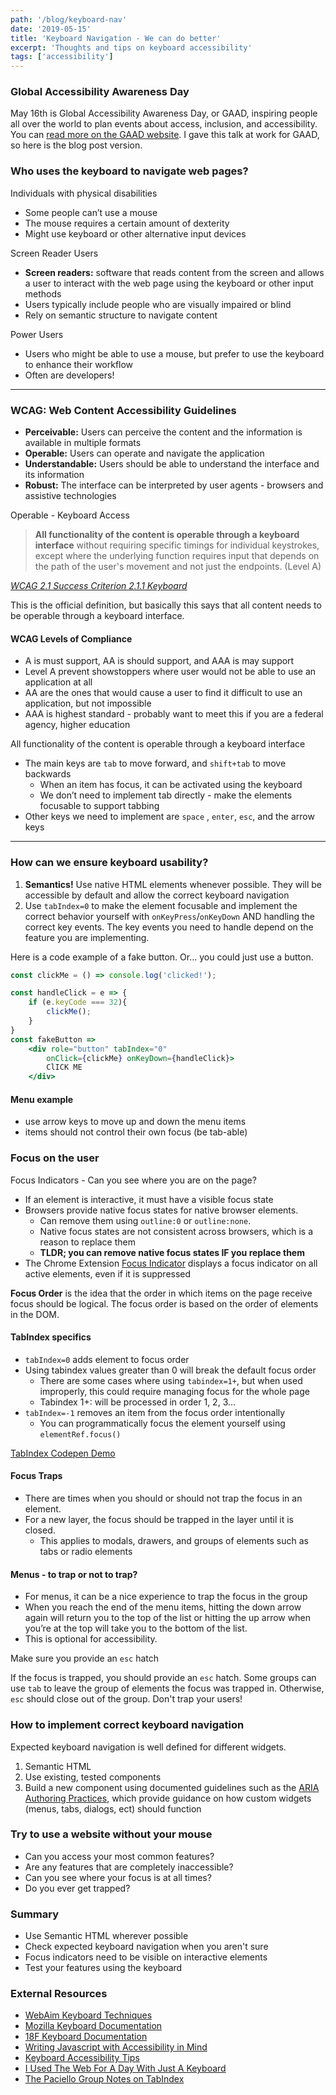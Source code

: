 ```yaml
---
path: '/blog/keyboard-nav'
date: '2019-05-15'
title: 'Keyboard Navigation - We can do better'
excerpt: 'Thoughts and tips on keyboard accessibility'
tags: ['accessibility']
---
```


### Global Accessibility Awareness Day

May 16th is Global Accessibility Awareness Day, or GAAD, inspiring people all over the world to plan events about access, inclusion, and accessibility. You can [read more on the GAAD website](https://globalaccessibilityawarenessday.org/). I gave this talk at work for GAAD, so here is the blog post version.

### Who uses the keyboard to navigate web pages?

Individuals with physical disabilities
* Some people can’t use a mouse
* The mouse requires a certain amount of dexterity
* Might use keyboard or other alternative input devices

Screen Reader Users
* **Screen readers:** software that reads content from the screen and allows a user to interact with the web page using the keyboard or other input methods
* Users typically include people who are visually impaired or blind
* Rely on semantic structure to navigate content

Power Users
* Users who might be able to use a mouse, but prefer to use the keyboard to enhance their workflow
* Often are developers!

---

### WCAG: Web Content Accessibility Guidelines
* **Perceivable:** Users can perceive the content and the information is available in multiple formats
* **Operable:** Users can operate and navigate the application
* **Understandable:** Users should be able to understand the interface and its information
* **Robust:** The interface can be interpreted by user agents - browsers and assistive technologies

Operable - Keyboard Access
<blockquote>
<b>All functionality of the content is operable through a keyboard interface</b> without requiring specific timings for individual keystrokes, except where the underlying function requires input that depends on the path of the user's movement and not just the endpoints. (Level A)
</blockquote>
<cite><a href="https://www.w3.org/TR/WCAG21/#keyboard" target="_blank">WCAG 2.1 Success Criterion 2.1.1 Keyboard</a></cite>


This is the official definition, but basically this says that all content needs to be operable through a keyboard interface.

#### WCAG Levels of Compliance
* A is must support, AA is should support, and AAA is may support
* Level A prevent showstoppers where user would not be able to use an application at all
* AA are the ones that would cause a user to find it difficult to use an application, but not impossible
* AAA is highest standard - probably want to meet this if you are a federal agency, higher education

All functionality of the content is operable through a keyboard interface
* The main keys are `tab` to move forward, and `shift+tab` to move backwards
    - When an item has focus, it can be activated using the keyboard
    - We don’t need to implement tab directly - make the elements focusable to support tabbing
* Other keys we need to implement are `space` , `enter`, `esc`, and the arrow keys

---

### How can we ensure keyboard usability?

1. **Semantics!** Use native HTML elements whenever possible. They will be accessible by default and allow the correct keyboard navigation
2. Use `tabIndex=0` to make the element focusable and implement the correct behavior yourself with `onKeyPress`/`onKeyDown` AND handling the correct key events. The key events you need to handle depend on the feature you are implementing.


Here is a code example of a fake button. Or... you could just use a button.

```jsx
const clickMe = () => console.log('clicked!');

const handleClick = e => {
    if (e.keyCode === 32){
        clickMe();
    }
}
const fakeButton => 
    <div role="button" tabIndex="0"
        onClick={clickMe} onKeyDown={handleClick}>
        ClICK ME
    </div>
```

#### Menu example
* use arrow keys to move up and down the menu items
* items should not control their own focus (be tab-able)

### Focus on the user

Focus Indicators - Can you see where you are on the page?

* If an element is interactive, it must have a visible focus state
* Browsers provide native focus states for native browser elements.
    - Can remove them using `outline:0` or `outline:none`.
    - Native focus states are not consistent across browsers, which is a reason to replace them
    - **TLDR; you can remove native focus states IF you replace them**
* The Chrome Extension [Focus Indicator](https://chrome.google.com/webstore/detail/focus-indicator/heeoeadndnhebmfebjccbhmccmaoedlf) displays a focus indicator on all active elements, even if it is suppressed

**Focus Order** is the idea that the order in which items on the page receive focus should be logical. The focus order is based on the order of elements in the DOM.

#### TabIndex specifics

* `tabIndex=0` adds element to focus order
* Using tabindex values greater than 0 will break the default focus order
    - There are some cases where using `tabindex=1+`, but when used improperly, this could require managing focus for the whole page
    - Tabindex 1+: will be processed in order 1, 2, 3...
* `tabIndex=-1` removes an item from the focus order intentionally
    - You can programmatically focus the element yourself using `elementRef.focus()`

[TabIndex Codepen Demo](https://codepen.io/margiechubin/pen/YJGpra)

#### Focus Traps

* There are times when you should or should not trap the focus in an element.
* For a new layer, the focus should be trapped in the layer until it is closed.
    - This applies to modals, drawers, and groups of elements such as tabs or radio elements

#### Menus - to trap or not to trap?

* For menus, it can be a nice experience to trap the focus in the group
* When you reach the end of the menu items, hitting the down arrow again will return you to the top of the list or hitting the up arrow when you’re at the top will take you to the bottom of the list.
* This is optional for accessibility.

Make sure you provide an `esc` hatch

If the focus is trapped, you should provide an `esc` hatch. Some groups can use `tab` to leave the group of elements the focus was trapped in. Otherwise, `esc` should close out of the group. Don't trap your users!


### How to implement correct keyboard navigation

Expected keyboard navigation is well defined for different widgets.

1. Semantic HTML
2. Use existing, tested components
3. Build a new component using documented guidelines such as the [ARIA Authoring Practices](https://www.w3.org/TR/wai-aria-practices/), which provide guidance on how custom widgets (menus, tabs, dialogs, ect) should function

### Try to use a website without your mouse

* Can you access your most common features?
* Are any features that are completely inaccessible?
* Can you see where your focus is at all times?
* Do you ever get trapped?

### Summary

* Use Semantic HTML wherever possible
* Check expected keyboard navigation when you aren't sure
* Focus indicators need to be visible on interactive elements
* Test your features using the keyboard


### External Resources

* [WebAim Keyboard Techniques](https://webaim.org/techniques/keyboard/)
* [Mozilla Keyboard Documentation](https://developer.mozilla.org/en-US/docs/Web/Accessibility/Keyboard-navigable_JavaScript_widgets)
* [18F Keyboard Documentation](https://accessibility.18f.gov/keyboard/)
* [Writing Javascript with Accessibility in Mind](https://medium.com/@matuzo/writing-javascript-with-accessibility-in-mind-a1f6a5f467b9)
* [Keyboard Accessibility Tips](https://webdesign.tutsplus.com/articles/keyboard-accessibility-tips-using-html-and-css--cms-31966)
* [I Used The Web For A Day With Just A Keyboard](https://www.smashingmagazine.com/2018/07/web-with-just-a-keyboard/)
* [The Paciello Group Notes on TabIndex](https://developer.paciellogroup.com/blog/2014/08/using-the-tabindex-attribute/)
